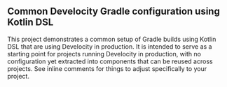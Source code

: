 ## Common Develocity Gradle configuration using Kotlin DSL

This project demonstrates a common setup of Gradle builds using Kotlin DSL that are using Develocity in production. It is intended to serve as a starting point for projects running Develocity in production, with no configuration yet extracted into components that can be reused across projects. See inline comments for things to adjust specifically to your project.
